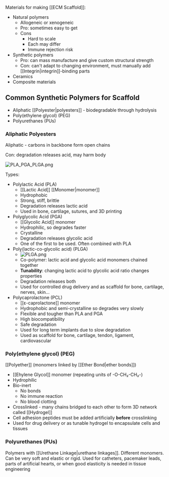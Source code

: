 Materials for making [[ECM Scaffold]]:
* Natural polymers
  * Allogeneic or xenogeneic
  * Pro: sometimes easy to get
  * Cons
    * Hard to scale
    * Each may differ
    * Immune rejection risk
* Synthetic polymers
  * Pro: can mass manufacture and give custom structural strength
  * Con: can't adapt to changing environment, must manually add [[Integrin|integrin]]-binding parts
* Ceramics
* Composite materials

## Common Synthetic Polymers for Scaffold
* Aliphatic [[Polyester|polyesters]] - biodegradable through hydrolysis
* Poly(ethylene glycol) (PEG)
* Polyurethanes (PUs)

### Aliphatic Polyesters
Aliphatic - carbons in backbone form open chains

Con: degradation releases acid, may harm body

![PLA_PGA_PLGA.png](pla_pga_plga.png)

Types:

* Polylactic Acid (PLA)
  * [[Lactic Acid]] [[Monomer|monomer]]
  * Hydrophobic
  * Strong, stiff, brittle
  * Degradation releases lactic acid
  * Used in bone, cartilage, sutures, and 3D printing
* Polyglycolic Acid (PGA)
  * [[Glycolic Acid]] monomer
  * Hydrophilic, so degrades faster
  * Crystalline
  * Degradation releases glycolic acid
  * One of the first to be used. Often combined with PLA
* Poly(lactic-co-glycolic acid) (PLGA)
  * ![PLGA.png](plga.png)
  * Co-polymer: lactic acid and glycolic acid monomers chained together
  * **Tunability**: changing lactic acid to glycolic acid ratio changes properties
  * Degradation releases both
  * Used for controlled drug delivery and as scaffold for bone, cartilage, nerves, skin...
* Polycaprolactone (PCL)
  * [[ε-caprolactone]] monomer
  * Hydrophobic and semi-crystalline so degrades very slowly
  * Flexible and tougher than PLA and PGA
  * High biocompatibility
  * Safe degradation
  * Used for long term implants due to slow degradation
  * Used as scaffold for bone, cartilage, tendon, ligament, cardiovascular

### Poly(ethylene glycol) (PEG)
[[Polyether]] (monomers linked by [[Ether Bond|ether bonds]])

* [[Ehylene Glycol]] monomer (repeating units of -O-CH₂-CH₂-)
* Hydrophilic
* Bio-inert
  * No bonds
  * No immune reaction
  * No blood clotting
* Crosslinked - many chains bridged to each other to form 3D network called [[Hydrogel]]
* Cell adhesion peptides must be added artificially **before** crosslinking
* Used for drug delivery or as tunable hydrogel to encapsulate cells and tissues

### Polyurethanes (PUs)
Polymers with [[Urethane Linkage|urethane linkages]].
Different monomers.
Can be very soft and elastic or rigid.
Used for catheters, pacemaker leads, parts of artificial hearts, or when good elasticity is needed in tissue engineering
